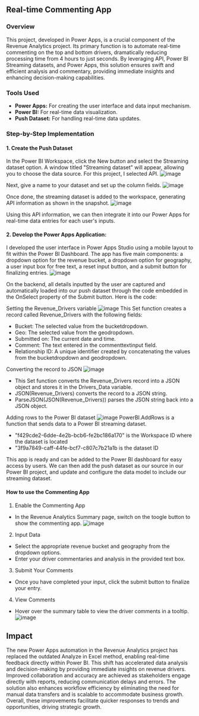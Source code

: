 ## Real-time Commenting App

### Overview
This project, developed in Power Apps, is a crucial component of the Revenue Analytics project. Its primary function is to automate real-time commenting on the top and bottom drivers, dramatically reducing processing time from 4 hours to just seconds. By leveraging API, Power BI Streaming datasets, and Power Apps, this solution ensures swift and efficient analysis and commentary, providing immediate insights and enhancing decision-making capabilities.

### Tools Used
- **Power Apps:** For creating the user interface and data input mechanism.
- **Power BI:** For real-time data visualization.
- **Push Dataset:** For handling real-time data updates.

### Step-by-Step Implementation
#### 1. Create the Push Dataset
In the Power BI Workspace, click the New button and select the Streaming dataset option. A window titled "Streaming dataset" will appear, allowing you to choose the data source. For this project, I selected API.
![image](https://github.com/user-attachments/assets/94fddd27-c900-4b10-a971-301a37a7f28c)

Next, give a name to your dataset and set up the column fields.
![image](https://github.com/user-attachments/assets/90dbb974-9caf-4b92-87ac-76829b9b8705)

Once done, the streaming dataset is added to the workspace, generating API information as shown in the snapshot.
![image](https://github.com/user-attachments/assets/af671dfb-5ef1-48e7-858c-6831f98f0166)

Using this API information, we can then integrate it into our Power Apps for real-time data entries for each user's inputs.

#### 2. Develop the Power Apps Application:
I developed the user interface in Power Apps Studio using a mobile layout to fit within the Power BI Dashboard. The app has five main components: a dropdown option for the revenue bucket, a dropdown option for geography, a user input box for free text, a reset input button, and a submit button for finalizing entries. 
![image](https://github.com/user-attachments/assets/4c1c5db6-be01-43c0-846a-7c8a5addca34)

On the backend, all details inputted by the user are captured and automatically loaded into our push dataset through the code embedded in the OnSelect property of the Submit button. Here is the code:

Setting the Revenue_Drivers variable
![image](https://github.com/user-attachments/assets/a38bd860-0474-4f92-b472-878b9105d063)
This Set function creates a record called Revenue_Drivers with the following fields:
- Bucket: The selected value from the bucketdropdown.
- Geo: The selected value from the geodropdown.
- Submitted on: The current date and time.
- Comment: The text entered in the commenttextinput field.
- Relationship ID: A unique identifier created by concatenating the values from the bucketdropdown and geodropdown.

Converting the record to JSON
![image](https://github.com/user-attachments/assets/090a4f43-a4e4-475f-b669-13894d09c306)
- This Set function converts the Revenue_Drivers record into a JSON object and stores it in the Drivers_Data variable.
- JSON(Revenue_Drivers) converts the record to a JSON string.
- ParseJSON(JSON(Revenue_Drivers)) parses the JSON string back into a JSON object.

Adding rows to the Power BI dataset
![image](https://github.com/user-attachments/assets/146010bd-584c-4a85-ba1b-4a417435865f)
PowerBI.AddRows is a function that sends data to a Power BI streaming dataset.
- "f429cde2-6dde-4e2b-bcb6-fe2bc186a170" is the Workspace ID where the dataset is located
- "3f9a7849-caff-44fe-bcf7-c807c7b21a1b is the dataset ID

This app is ready and can be added to the Power BI dashboard for easy access by users. We can then add the push dataset as our source in our Power BI project, and update and configure the data model to include our streaming dataset.

#### How to use the Commenting App
1. Enable the Commenting App
- In the Revenue Analytics Summary page, switch on the toogle button to show the commenting app.
![image](https://github.com/user-attachments/assets/a7f94402-4ff7-4ad0-85ba-2cc61ee01541)

2. Input Data
-  Select the appropriate revenue bucket and geography from the dropdown options.
-  Enter your driver commentaries and analysis in the provided text box.

3. Submit Your Comments
-  Once you have completed your input, click the submit button to finalize your entry.

4. View Comments
 - Hover over the summary table to view the driver comments in a tooltip.
![image](https://github.com/user-attachments/assets/0efdfc10-67fe-4b96-8012-c00cd14d2351)

## Impact

The new Power Apps automation in the Revenue Analytics project has replaced the outdated Analyze in Excel method, enabling real-time feedback directly within Power BI. This shift has accelerated data analysis and decision-making by providing immediate insights on revenue drivers. Improved collaboration and accuracy are achieved as stakeholders engage directly with reports, reducing communication delays and errors. The solution also enhances workflow efficiency by eliminating the need for manual data transfers and is scalable to accommodate business growth. Overall, these improvements facilitate quicker responses to trends and opportunities, driving strategic growth.
